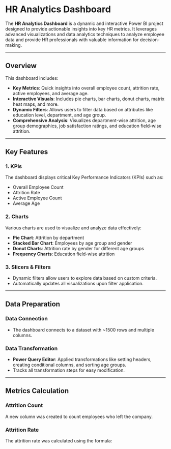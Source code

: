 # HR Analytics Dashboard

The **HR Analytics Dashboard** is a dynamic and interactive Power BI project designed to provide actionable insights into key HR metrics. It leverages advanced visualizations and data analytics techniques to analyze employee data and provide HR professionals with valuable information for decision-making.

---

## Overview

This dashboard includes:
- **Key Metrics**: Quick insights into overall employee count, attrition rate, active employees, and average age.
- **Interactive Visuals**: Includes pie charts, bar charts, donut charts, matrix heat maps, and more.
- **Dynamic Filters**: Allows users to filter data based on attributes like education level, department, and age group.
- **Comprehensive Analysis**: Visualizes department-wise attrition, age group demographics, job satisfaction ratings, and education field-wise attrition.

---

## Key Features

### **1. KPIs**
The dashboard displays critical Key Performance Indicators (KPIs) such as:
- Overall Employee Count
- Attrition Rate
- Active Employee Count
- Average Age

### **2. Charts**
Various charts are used to visualize and analyze data effectively:
- **Pie Chart**: Attrition by department
- **Stacked Bar Chart**: Employees by age group and gender
- **Donut Charts**: Attrition rate by gender for different age groups
- **Frequency Charts**: Education field-wise attrition

### **3. Slicers & Filters**
- Dynamic filters allow users to explore data based on custom criteria.
- Automatically updates all visualizations upon filter application.

---

## Data Preparation

### **Data Connection**
- The dashboard connects to a dataset with ~1500 rows and multiple columns.

### **Data Transformation**
- **Power Query Editor**: Applied transformations like setting headers, creating conditional columns, and sorting age groups.
- Tracks all transformation steps for easy modification.

---

## Metrics Calculation

### **Attrition Count**
A new column was created to count employees who left the company.

### **Attrition Rate**
The attrition rate was calculated using the formula:
